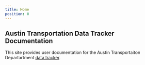 ```yaml
---
title: Home
position: 0
---
```

##  Austin Transportation Data Tracker Documentation

This site provides user documentation for the Austin Transportaiton Departartment [data tracker](http://transportation.austintexas.io/data-tracker).